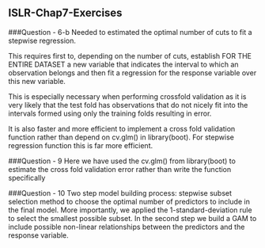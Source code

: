 ## ISLR-Chap7-Exercises

###Question - 6-b
Needed to estimated the optimal number of cuts to fit a stepwise regression. 
  
This requires first to, depending on the number of cuts, establish FOR THE ENTIRE DATASET a new variable that indicates the interval to which an observation belongs and then fit a regression for the response variable over this new variable.

This is especially necessary when performing crossfold validation as it is very likely that the test fold has observations that do not nicely fit into the intervals formed using only the training folds resulting in error.

It is also faster and more efficient to implement a cross fold validation function rather than depend on cv.glm() in library(boot). For stepwise regression function this is far more efficient.

###Question - 9
Here we have used the cv.glm() from library(boot) to estimate the cross fold validation error rather than write the function specifically

###Question - 10
Two step model building process: stepwise subset selection method to choose the optimal number of predictors to include in the final model. More importantly, we applied the 1-standard-deviation rule to select the smallest possible subset. In the second step we build a GAM to include possible non-linear relationships between the predictors and the response variable.